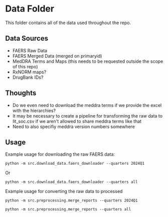 # Data Folder
This folder contains all of the data used throughout the repo.

## Data Sources
- FAERS Raw Data
- FAERS Merged Data (merged on primaryid)
- MedDRA Terms and Maps (this needs to be requested outside the scope of this repo)
- RxNORM maps?
- DrugBank IDs?

## Thoughts
- Do we even need to download the meddra terms if we provide the excel with the hierarchies?
- It may be necessary to create a pipeline for transforming the raw data to lit_soc.csv if we aren't allowed to share meddra terms like that
- Need to also specifiy meddra version numbers somewhere

## Usage
Example usage for downloading the raw FAERS data:
```
python -m src.download_data.faers_downloader --quarters 2024Q1
```
Or
```
python -m src.download_data.faers_downloader --quarters all
```

Example usage for converting the raw data to processed
```
python -m src.preprocessing.merge_reports --quarters 2024Q1
```
```
python -m src.preprocessing.merge_reports --quarters all
```